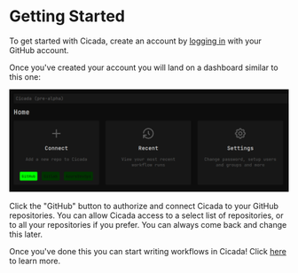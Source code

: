 # Getting Started

To get started with Cicada, create an account by [logging in](https://cicada.sh/login) with your GitHub account.

Once you've created your account you will land on a dashboard similar to this one:

![Cicada dashboard](./img/cicada-dashboard-example.png)

Click the "GitHub" button to authorize and connect Cicada to your GitHub repositories. You can allow Cicada
access to a select list of repositories, or to all your repositories if you prefer. You can always come
back and change this later.

Once you've done this you can start writing workflows in Cicada! Click [here](./ci-lang/getting-started.md)
to learn more.
